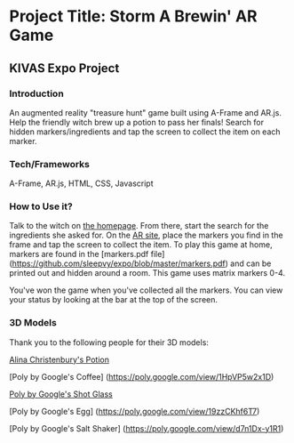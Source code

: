 # Project Title: Storm A Brewin' AR Game 
## KIVAS Expo Project
### Introduction
An augmented reality "treasure hunt" game built using A-Frame and AR.js. Help the friendly witch brew up a potion to pass her finals! Search for hidden markers/ingredients and tap the screen to collect the item on each marker.

### Tech/Frameworks
A-Frame, AR.js, HTML, CSS, Javascript

### How to Use it?
Talk to the witch on [the homepage](https://creative.colorado.edu/~vyle7651/dev/expo/home.html). From there, start the search for the ingredients she asked for. On the [AR site](https://creative.colorado.edu/~vyle7651/dev/expo/), place the markers you find in the frame and tap the screen to collect the item. To play this game at home, markers are found in the [markers.pdf file] (https://github.com/sleepvy/expo/blob/master/markers.pdf) and can be printed out and hidden around a room. This game uses matrix markers 0-4.


You've won the game when you've collected all the markers. You can view your status by looking at the bar at the top of the screen.

### 3D Models
Thank you to the following people for their 3D models:

[Alina Christenbury's Potion](https://poly.google.com/view/2AqUpWKwlUy)

[Poly by Google's Coffee] (https://poly.google.com/view/1HpVP5w2x1D)

[Poly by Google's Shot Glass](https://poly.google.com/view/epCXNZcP5gR)

[Poly by Google's Egg] (https://poly.google.com/view/19zzCKhf6T7)

[Poly by Google's Salt Shaker] (https://poly.google.com/view/d7n1Dx-y1R1)
